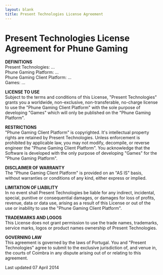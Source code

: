 ```yaml
---
layout: blank
title: Present Technologies License Agreement
---
```


# Present Technologies License Agreement for Phune Gaming

**DEFINITIONS**  
Present Technologies: ...  
Phune Gaming Platform: ...  
Phune Gaming Client Platform: ...  
Games: ...

**LICENSE TO USE**  
Subject to the terms and conditions of this License, "Present Technologies" grants you a worldwide, non-exclusive, non-transferable, no-charge license to use the "Phune Gaming Client Platform" with the sole purpose of developing "Games" which will only be published on the "Phune Gaming Platform".

**RESTRICTIONS**  
"Phune Gaming Client Platform" is copyrighted. It's intellectual property rights are retained by Present Technologies. Unless enforcement is prohibited by applicable law, you may not modify, decompile, or reverse engineer the "Phune Gaming Client Platform". You acknowledge that the Software is developed with the only purpose of developing "Games" for the "Phune Gaming Platform".

**DISCLAIMER OF WARRANTY**  
The "Phune Gaming Client Platform" is provided on an "AS IS" basis, without warranties or conditions of any kind, either express or implied.

**LIMITATION OF LIABILITY**  
In no event shall Present Technologies be liable for any indirect, incidental, special, punitive or consequential damages, or damages for loss of profits, revenue, data or data use, arising as a result of this License or out of the use or inability to use the "Phune Gaming Client Platform".

**TRADEMARKS AND LOGOS**  
This License does not grant permission to use the trade names, trademarks, service marks, logos or product names ownership of Present Technologies.

**GOVERNING LAW**  
This agreement is governed by the laws of Portugal. You and "Present Technologies" agree to submit to the exclusive jurisdiction of, and venue in, the courts of Coimbra in any dispute arising out of or relating to this agreement.

Last updated 07 April 2014

